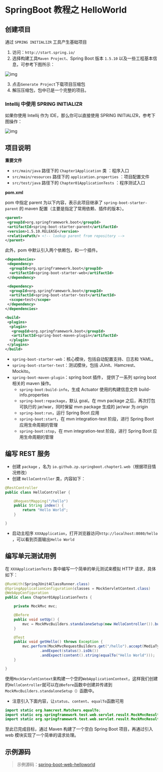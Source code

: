# SpringBoot 教程之 HelloWorld

## 创建项目

通过 `SPRING INITIALIZR` 工具产生基础项目

1. 访问：`http://start.spring.io/`
2. 选择构建工具`Maven Project`、Spring Boot 版本 `1.5.10` 以及一些工程基本信息，可参考下图所示：

![img](http://dunwu.test.upcdn.net/snap/start.spring.io.png!zp)

3. 点击`Generate Project`下载项目压缩包
4. 解压压缩包，包中已是一个完整的项目。

### Intellij 中使用 SPRING INITIALIZR

如果你使用 Intellij 作为 IDE，那么你可以直接使用 SPRING INITIALIZR，参考下图操作：

![img](http://dunwu.test.upcdn.net/snap/intellij-spring-initializr.gif!zp)
## 项目说明

**重要文件**

- `src/main/java` 路径下的 `Chapter1Application` 类 ：程序入口
- `src/main/resources` 路径下的 `application.properties` ：项目配置文件
- `src/test/java` 路径下的 `Chapter01ApplicationTests` ：程序测试入口

**pom.xml**

pom 中指定 parent 为以下内容，表示此项目继承了 `spring-boot-starter-parent` 的 maven 配置（主要是指定了常用依赖、插件的版本）。

```xml
<parent>
 <groupId>org.springframework.boot</groupId>
 <artifactId>spring-boot-starter-parent</artifactId>
 <version>1.5.10.RELEASE</version>
 <relativePath/> <!-- lookup parent from repository -->
</parent>
```

此外，pom 中默认引入两个依赖包，和一个插件。

```xml
<dependencies>
 <dependency>
  <groupId>org.springframework.boot</groupId>
  <artifactId>spring-boot-starter-web</artifactId>
 </dependency>

 <dependency>
  <groupId>org.springframework.boot</groupId>
  <artifactId>spring-boot-starter-test</artifactId>
  <scope>test</scope>
 </dependency>
</dependencies>

<build>
 <plugins>
  <plugin>
   <groupId>org.springframework.boot</groupId>
   <artifactId>spring-boot-maven-plugin</artifactId>
  </plugin>
 </plugins>
</build>
```

- `spring-boot-starter-web`：核心模块，包括自动配置支持、日志和 YAML。
- `spring-boot-starter-test`：测试模块，包括 JUnit、Hamcrest、Mockito。
- `spring-boot-maven-plugin`：spring boot 插件， 提供了一系列 spring boot 相关的 maven 操作。
  - `spring-boot:build-info`，生成 Actuator 使用的构建信息文件 build-info.properties
  - `spring-boot:repackage`，默认 goal。在 mvn package 之后，再次打包可执行的 jar/war，同时保留 mvn package 生成的 jar/war 为.origin
  - `spring-boot:run`，运行 Spring Boot 应用
  - `spring-boot:start`，在 mvn integration-test 阶段，进行 Spring Boot 应用生命周期的管理
  - `spring-boot:stop`，在 mvn integration-test 阶段，进行 Spring Boot 应用生命周期的管理

## 编写 REST 服务

- 创建 `package` ，名为 `io.github.zp.springboot.chapter1.web`（根据项目情况修改）
- 创建 `HelloController` 类，内容如下：

```java
@RestController
public class HelloController {

    @RequestMapping("/hello")
    public String index() {
        return "Hello World";
    }

}
```

- 启动主程序 `XXXApplication`，打开浏览器访问`http://localhost:8080/hello` ，可以看到页面输出`Hello World`

## 编写单元测试用例

在 `XXXApplicationTests` 类中编写一个简单的单元测试来模拟 HTTP 请求，具体如下：

```java
@RunWith(SpringJUnit4ClassRunner.class)
@SpringApplicationConfiguration(classes = MockServletContext.class)
@WebAppConfiguration
public class Chapter01ApplicationTests {

	private MockMvc mvc;

	@Before
	public void setUp() {
		mvc = MockMvcBuilders.standaloneSetup(new HelloController()).build();
	}

	@Test
	public void getHello() throws Exception {
		mvc.perform(MockMvcRequestBuilders.get("/hello").accept(MediaType.APPLICATION_JSON))
				.andExpect(status().isOk())
				.andExpect(content().string(equalTo("Hello World")));
	}

}

```

使用`MockServletContext`来构建一个空的`WebApplicationContext`，这样我们创建的`HelloController`就可以在`@Before`函数中创建并传递到`MockMvcBuilders.standaloneSetup（）`函数中。

- 注意引入下面内容，让`status`、`content`、`equalTo`函数可用

```java
import static org.hamcrest.Matchers.equalTo;
import static org.springframework.test.web.servlet.result.MockMvcResultMatchers.content;
import static org.springframework.test.web.servlet.result.MockMvcResultMatchers.status;
```

至此已完成目标，通过 Maven 构建了一个空白 Spring Boot 项目，再通过引入 web 模块实现了一个简单的请求处理。

## 示例源码

> 示例源码：[spring-boot-web-helloworld](https://github.com/dunwu/spring-boot-tutorial/tree/master/codes/spring-boot-web-helloworld)
